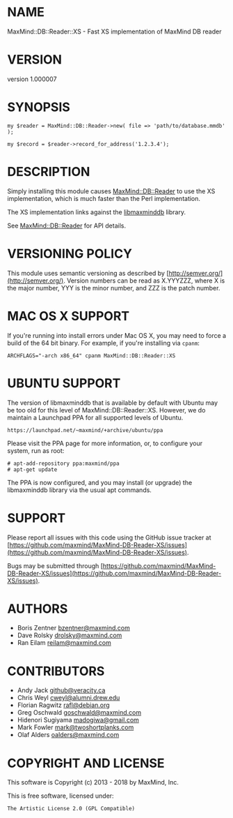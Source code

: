 # NAME

MaxMind::DB::Reader::XS - Fast XS implementation of MaxMind DB reader

# VERSION

version 1.000007

# SYNOPSIS

    my $reader = MaxMind::DB::Reader->new( file => 'path/to/database.mmdb' );

    my $record = $reader->record_for_address('1.2.3.4');

# DESCRIPTION

Simply installing this module causes [MaxMind::DB::Reader](https://metacpan.org/pod/MaxMind::DB::Reader) to use the XS
implementation, which is much faster than the Perl implementation.

The XS implementation links against the
[libmaxminddb](http://maxmind.github.io/libmaxminddb/) library.

See [MaxMind::DB::Reader](https://metacpan.org/pod/MaxMind::DB::Reader) for API details.

# VERSIONING POLICY

This module uses semantic versioning as described by
[http://semver.org/](http://semver.org/). Version numbers can be read as X.YYYZZZ, where X is the
major number, YYY is the minor number, and ZZZ is the patch number.

# MAC OS X SUPPORT

If you're running into install errors under Mac OS X, you may need to force a
build of the 64 bit binary. For example, if you're installing via `cpanm`:

    ARCHFLAGS="-arch x86_64" cpanm MaxMind::DB::Reader::XS

# UBUNTU SUPPORT

The version of libmaxminddb that is available by default with Ubuntu may be
too old for this level of MaxMind::DB::Reader::XS.  However, we do maintain a
Launchpad PPA for all supported levels of Ubuntu.

    https://launchpad.net/~maxmind/+archive/ubuntu/ppa

Please visit the PPA page for more information, or, to configure your system,
run as root:

    # apt-add-repository ppa:maxmind/ppa
    # apt-get update

The PPA is now configured, and you may install (or upgrade) the libmaxminddb
library via the usual apt commands.

# SUPPORT

Please report all issues with this code using the GitHub issue tracker at
[https://github.com/maxmind/MaxMind-DB-Reader-XS/issues](https://github.com/maxmind/MaxMind-DB-Reader-XS/issues).

Bugs may be submitted through [https://github.com/maxmind/MaxMind-DB-Reader-XS/issues](https://github.com/maxmind/MaxMind-DB-Reader-XS/issues).

# AUTHORS

- Boris Zentner <bzentner@maxmind.com>
- Dave Rolsky <drolsky@maxmind.com>
- Ran Eilam <reilam@maxmind.com>

# CONTRIBUTORS

- Andy Jack <github@veracity.ca>
- Chris Weyl <cweyl@alumni.drew.edu>
- Florian Ragwitz <rafl@debian.org>
- Greg Oschwald <goschwald@maxmind.com>
- Hidenori Sugiyama <madogiwa@gmail.com>
- Mark Fowler <mark@twoshortplanks.com>
- Olaf Alders <oalders@maxmind.com>

# COPYRIGHT AND LICENSE

This software is Copyright (c) 2013 - 2018 by MaxMind, Inc.

This is free software, licensed under:

    The Artistic License 2.0 (GPL Compatible)
